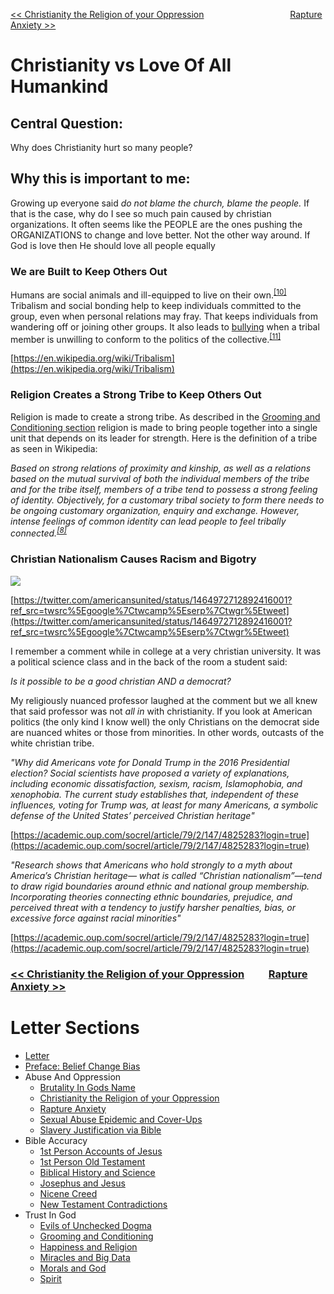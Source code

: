 [<< Christianity the Religion of your Oppression](https://letter-to-christian-scholars.github.io/Letter-to-Christian-Scholars/Christianity-The-Religion-Of-Your-Oppression.html)
&nbsp;&nbsp;&nbsp;&nbsp;&nbsp;&nbsp;&nbsp;&nbsp;&nbsp;&nbsp;&nbsp;&nbsp;&nbsp;&nbsp;&nbsp;&nbsp;&nbsp;&nbsp;&nbsp;&nbsp;&nbsp;&nbsp;&nbsp;&nbsp;&nbsp;&nbsp;&nbsp;&nbsp;&nbsp;&nbsp;&nbsp;&nbsp;&nbsp; 
[Rapture Anxiety >>](https://letter-to-christian-scholars.github.io/Letter-to-Christian-Scholars/Rapture-Anxiety.html)

# **Christianity vs Love Of All Humankind**
## **Central Question:**

Why does Christianity hurt so many people?


## **Why this is important to me:**

Growing up everyone said *do not blame the church, blame the people.* If that is the case, why do I see so much pain caused by christian organizations. It often seems like the PEOPLE are the ones pushing the ORGANIZATIONS to change and love better. Not the other way around. If God is love then He should love all people equally


### **We are Built to Keep Others Out**

Humans are social animals and ill-equipped to live on their own.<sup><a href="https://en.wikipedia.org/wiki/Tribalism#cite_note-10">[10]</a></sup> Tribalism and social bonding help to keep individuals committed to the group, even when personal relations may fray. That keeps individuals from wandering off or joining other groups. It also leads to [bullying](https://en.wikipedia.org/wiki/Bullying) when a tribal member is unwilling to conform to the politics of the collective.<sup><a href="https://en.wikipedia.org/wiki/Tribalism#cite_note-11">[11]</a></sup>

[https://en.wikipedia.org/wiki/Tribalism](https://en.wikipedia.org/wiki/Tribalism)


### **Religion Creates a Strong Tribe to Keep Others Out**

Religion is made to create a strong tribe. As described in the [Grooming and Conditioning section](https://letter-to-christian-scholars.github.io/Letter-to-Christian-Scholars/Grooming-And-Conditioning-In-Christianity.html) religion is made to bring people together into a single unit that depends on its leader for strength. Here is the definition of a tribe as seen in Wikipedia: 

*Based on strong relations of proximity and kinship, as well as a relations based on the mutual survival of both the individual members of the tribe and for the tribe itself, members of a tribe tend to possess a strong feeling of identity. Objectively, for a customary tribal society to form there needs to be ongoing customary organization, enquiry and exchange. However, intense feelings of common identity can lead people to feel tribally connected.<sup><a href="https://en.wikipedia.org/wiki/Tribalism#cite_note-8">[8]</a></sup>*


### **Christian Nationalism Causes Racism and Bigotry**

![](/assets/images/whitechristiannationalism.png)

[https://twitter.com/americansunited/status/1464972712892416001?ref_src=twsrc%5Egoogle%7Ctwcamp%5Eserp%7Ctwgr%5Etweet](https://twitter.com/americansunited/status/1464972712892416001?ref_src=twsrc%5Egoogle%7Ctwcamp%5Eserp%7Ctwgr%5Etweet)

I remember a comment while in college at a very christian university. It was a political science class and in the back of the room a student said:

*Is it possible to be a good christian AND a democrat?*

My religiously nuanced professor laughed at the comment but we all knew that said professor was not *all in* with christianity. If you look at American politics (the only kind I know well) the only Christians on the democrat side are nuanced whites or those from minorities. In other words, outcasts of the white christian tribe. 

*"Why did Americans vote for Donald Trump in the 2016 Presidential election? Social scientists have proposed a variety of explanations, including economic dissatisfaction, sexism, racism, Islamophobia, and xenophobia. The current study establishes that, independent of these influences, voting for Trump was, at least for many Americans, a symbolic defense of the United States’ perceived Christian heritage"*

[https://academic.oup.com/socrel/article/79/2/147/4825283?login=true](https://academic.oup.com/socrel/article/79/2/147/4825283?login=true)

*"Research shows that Americans who hold strongly to a myth about America’s Christian heritage— what is called “Christian nationalism”—tend to draw rigid boundaries around ethnic and national group membership. Incorporating theories connecting ethnic boundaries, prejudice, and perceived threat with a tendency to justify harsher penalties, bias, or excessive force against racial minorities"*

[https://academic.oup.com/socrel/article/79/2/147/4825283?login=true](https://academic.oup.com/socrel/article/79/2/147/4825283?login=true)


### [<< Christianity the Religion of your Oppression](https://letter-to-christian-scholars.github.io/Letter-to-Christian-Scholars/Christianity-The-Religion-Of-Your-Oppression.html)&nbsp;&nbsp;&nbsp;&nbsp;&nbsp;&nbsp;&nbsp;&nbsp;&nbsp;&nbsp;[Rapture Anxiety >>](https://letter-to-christian-scholars.github.io/Letter-to-Christian-Scholars/Rapture-Anxiety.html)


# Letter Sections
- [Letter](https://letter-to-christian-scholars.github.io/Letter-to-Christian-Scholars/index.html)
- [Preface: Belief Change Bias](https://letter-to-christian-scholars.github.io/Letter-to-Christian-Scholars/preface.html)
- Abuse And Oppression
  * [Brutality In Gods Name](https://letter-to-christian-scholars.github.io/Letter-to-Christian-Scholars/Brutality-In-Gods-Name.html)
  * [Christianity the Religion of your Oppression](https://letter-to-christian-scholars.github.io/Letter-to-Christian-Scholars/Christianity-The-Religion-Of-Your-Oppression.html)
  * [Rapture Anxiety](https://letter-to-christian-scholars.github.io/Letter-to-Christian-Scholars/Rapture-Anxiety.html)
  * [Sexual Abuse Epidemic and Cover-Ups](https://letter-to-christian-scholars.github.io/Letter-to-Christian-Scholars/Sexual-Abuse-Epidemic-And-Cover-Ups.html)
  * [Slavery Justification via Bible](https://letter-to-christian-scholars.github.io/Letter-to-Christian-Scholars/Slavery-Justification-Via-Bible.html)
- Bible Accuracy
  * [1st Person Accounts of Jesus](https://letter-to-christian-scholars.github.io/Letter-to-Christian-Scholars/1st-Person-Accounts-Of-Jesus.html)
  * [1st Person Old Testament](https://letter-to-christian-scholars.github.io/Letter-to-Christian-Scholars/1st-Person-Old-Testament.html)
  * [Biblical History and Science](https://letter-to-christian-scholars.github.io/Letter-to-Christian-Scholars/Biblical-History-And-Science.html)
  * [Josephus and Jesus](https://letter-to-christian-scholars.github.io/Letter-to-Christian-Scholars/Josephus-And-Jesus.html)
  * [Nicene Creed](https://letter-to-christian-scholars.github.io/Letter-to-Christian-Scholars/Nicene-Creed.html)
  * [New Testament Contradictions](https://letter-to-christian-scholars.github.io/Letter-to-Christian-Scholars/New-Testament-Contradictions.html)
- Trust In God
  * [Evils of Unchecked Dogma](https://letter-to-christian-scholars.github.io/Letter-to-Christian-Scholars/Evils-Of-Unchecked-Dogma.html)
  * [Grooming and Conditioning](https://letter-to-christian-scholars.github.io/Letter-to-Christian-Scholars/Grooming-And-Conditioning-In-Christianity.html)
  * [Happiness and Religion](https://letter-to-christian-scholars.github.io/Letter-to-Christian-Scholars/Happiness-And-Religion.html)
  * [Miracles and Big Data](https://letter-to-christian-scholars.github.io/Letter-to-Christian-Scholars/Miracles-And-Big-Data.html)
  * [Morals and God](https://letter-to-christian-scholars.github.io/Letter-to-Christian-Scholars/Morals-And-God.html)
  * [Spirit](https://letter-to-christian-scholars.github.io/Letter-to-Christian-Scholars/Spirit.html)
